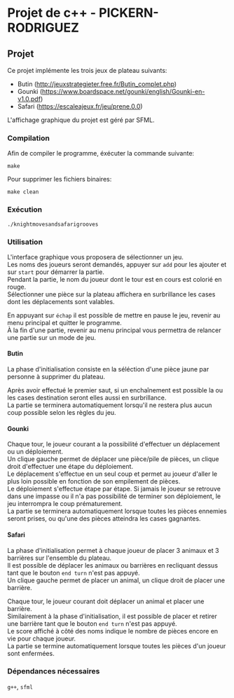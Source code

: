 # Projet de c++  - PICKERN-RODRIGUEZ

## Projet

Ce projet implémente les trois jeux de plateau suivants:

- Butin (http://jeuxstrategieter.free.fr/Butin_complet.php)
- Gounki (https://www.boardspace.net/gounki/english/Gounki-en-v1.0.pdf)
- Safari (https://escaleajeux.fr/jeu/prene.0.0)

L'affichage graphique du projet est géré par SFML.

### Compilation

Afin de compiler le programme, éxécuter la commande suivante:

```
make
```

Pour supprimer les fichiers binaires:

```
make clean
```

### Exécution

```
./knightmovesandsafarigrooves
```

### Utilisation

L'interface graphique vous proposera de sélectionner un jeu.  
Les noms des joueurs seront demandés, appuyer sur `add` pour les ajouter et sur `start` pour démarrer la partie.  
Pendant la partie, le nom du joueur dont le tour est en cours est colorié en rouge.  
Sélectionner une pièce sur la plateau affichera en surbrillance les cases dont les déplacements sont valables.

En appuyant sur `échap` il est possible de mettre en pause le jeu, revenir au menu principal et quitter le programme.  
À la fin d'une partie, revenir au menu principal vous permettra de relancer une partie sur un mode de jeu.

#### Butin

La phase d'initialisation consiste en la séléction d'une pièce jaune par personne à supprimer du plateau.  

Après avoir effectué le premier saut, si un enchaînement est possible la ou les cases destination seront elles aussi en surbrillance.  
La partie se terminera automatiquement lorsqu'il ne restera plus aucun coup possible selon les règles du jeu.  


#### Gounki

Chaque tour, le joueur courant a la possibilité d'effectuer un déplacement ou un déploiement.  
Un clique gauche permet de déplacer une pièce/pile de pièces, un clique droit d'effectuer une étape du déploiement.  
Le déplacement s'effectue en un seul coup et permet au joueur d'aller le plus loin possible en fonction de son empilement de pièces.  
Le déploiement s'effectue étape par étape. Si jamais le joueur se retrouve dans une impasse ou il n'a pas possibilité de terminer son déploiement, le jeu interrompra le coup prématurement.  
La partie se terminera automatiquement lorsque toutes les pièces ennemies seront prises, ou qu'une des pièces atteindra les cases gagnantes.

#### Safari

La phase d'initialisation permet à chaque joueur de placer 3 animaux et 3 barrières sur l'ensemble du plateau.  
Il est possible de déplacer les animaux ou barrières en recliquant dessus tant que le bouton `end turn` n'est pas appuyé.  
Un clique gauche permet de placer un animal, un clique droit de placer une barrière.

Chaque tour, le joueur courant doit déplacer un animal et placer une barrière.  
Similairement à la phase d'initialisation, il est possible de placer et retirer une barrière tant que le bouton `end turn` n'est pas appuyé.  
Le score affiché à côté des noms indique le nombre de pièces encore en vie pour chaque joueur.  
La partie se termine automatiquement lorsque toutes les pièces d'un joueur sont enfermées.

### Dépendances nécessaires

`g++`, `sfml`
